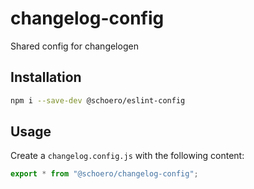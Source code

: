 # changelog-config

Shared config for changelogen

## Installation

```sh
npm i --save-dev @schoero/eslint-config
```

## Usage

Create a `changelog.config.js` with the following content:

```js
export * from "@schoero/changelog-config";
```
